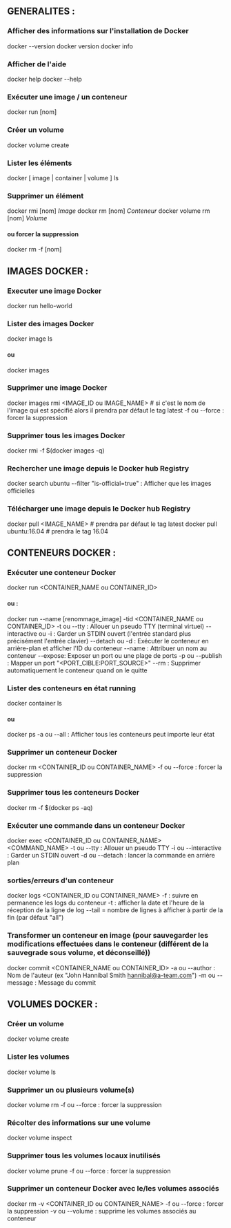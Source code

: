 ## GENERALITES :
### Afficher des informations sur l'installation de Docker
docker --version
docker version
docker info

### Afficher de l'aide
docker help
docker <sous-commande> --help

### Exécuter une image / un conteneur 
docker run [nom]

### Créer un volume
docker volume create

### Lister les éléments 
docker [ image | container | volume ] ls

### Supprimer un élément
docker rmi [nom]   *Image* 
docker rm [nom]   *Conteneur*
docker volume rm [nom]   *Volume*
#### ou forcer la suppression 
docker rm -f [nom]


## IMAGES DOCKER :
### Executer une image Docker
docker run hello-world

### Lister des images Docker
docker image ls
#### ou
docker images

### Supprimer une image Docker
docker images rmi <IMAGE_ID ou IMAGE_NAME>  # si c'est le nom de l'image qui est spécifié alors il prendra par défaut le tag latest
    -f ou --force : forcer la suppression

### Supprimer tous les images Docker
docker rmi -f $(docker images -q)

### Rechercher une image depuis le Docker hub Registry
docker search ubuntu
    --filter "is-official=true" : Afficher que les images officielles

### Télécharger une image depuis le Docker hub Registry
docker pull <IMAGE_NAME>  # prendra par défaut le tag latest
docker pull ubuntu:16.04 # prendra le tag 16.04


## CONTENEURS DOCKER :
### Exécuter une conteneur Docker
docker run <CONTAINER_NAME ou CONTAINER_ID>
#### ou : 
docker run --name [renommage_image] -tid <CONTAINER_NAME ou CONTAINER_ID>
    -t ou --tty : Allouer un pseudo TTY (terminal virtuel)
    --interactive ou -i : Garder un STDIN ouvert (l'entrée standard plus précisément l'entrée clavier)
    --detach ou -d : Exécuter le conteneur en arrière-plan et afficher l'ID du conteneur
    --name : Attribuer un nom au conteneur
    --expose: Exposer un port ou une plage de ports
    -p ou --publish : Mapper un port  "<PORT_CIBLE:PORT_SOURCE>"
    --rm : Supprimer automatiquement le conteneur quand on le quitte

### Lister des conteneurs en état running
docker container ls
#### ou
docker ps
    -a ou --all : Afficher tous les conteneurs peut importe leur état

### Supprimer un conteneur Docker
docker rm <CONTAINER_ID ou CONTAINER_NAME>
    -f ou --force : forcer la suppression

### Supprimer tous les conteneurs Docker
docker rm -f $(docker ps -aq)

### Exécuter une commande dans un conteneur Docker
docker exec <CONTAINER_ID ou CONTAINER_NAME> <COMMAND_NAME>
    -t ou --tty : Allouer un pseudo TTY
    -i ou --interactive : Garder un STDIN ouvert
    -d ou --detach : lancer la commande en arrière plan

### sorties/erreurs d'un conteneur
docker logs <CONTAINER_ID ou CONTAINER_NAME>
    -f : suivre en permanence les logs du conteneur
    -t : afficher la date et l'heure de la réception de la ligne de log
    --tail <NOMBRE DE LIGNE> = nombre de lignes à afficher à partir de la fin (par défaut "all")

### Transformer un conteneur en image (pour sauvegarder les modifications effectuées dans le conteneur (différent de la sauvegrade sous volume, et déconseillé)) 
docker commit <CONTAINER_NAME ou CONTAINER_ID> <NEW IMAGENAME>
    -a ou --author <string> : Nom de l'auteur (ex "John Hannibal Smith <hannibal@a-team.com>")
    -m ou --message <string> : Message du commit


## VOLUMES DOCKER :
### Créer un volume
docker volume create <VOLUME NAME>

### Lister les volumes
docker volume ls

### Supprimer un ou plusieurs volume(s)
docker volume rm <VOLUME NAME>
    -f ou --force : forcer la suppression

### Récolter des informations sur une volume
docker volume inspect <VOLUME NAME>

### Supprimer tous les volumes locaux inutilisés
docker volume prune
    -f ou --force : forcer la suppression

### Supprimer un conteneur Docker avec le/les volumes associés
docker rm -v <CONTAINER_ID ou CONTAINER_NAME>
    -f ou --force : forcer la suppression
    -v ou --volume : supprime les volumes associés au conteneur